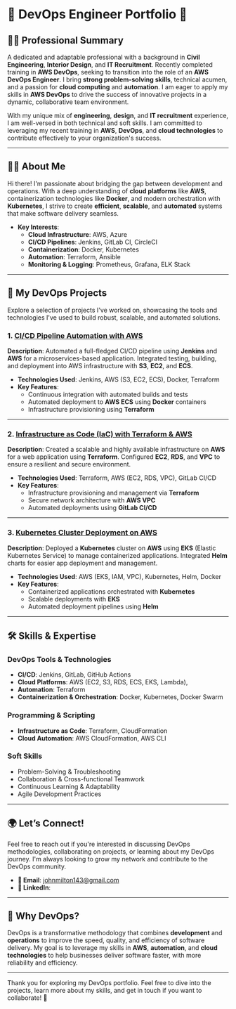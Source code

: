 # 🌟 **DevOps Engineer Portfolio** 🌟

## 👨‍💼 **Professional Summary**

A dedicated and adaptable professional with a background in **Civil Engineering**, **Interior Design**, and **IT Recruitment**. Recently completed training in **AWS DevOps**, seeking to transition into the role of an **AWS DevOps Engineer**. I bring **strong problem-solving skills**, technical acumen, and a passion for **cloud computing** and **automation**. I am eager to apply my skills in **AWS DevOps** to drive the success of innovative projects in a dynamic, collaborative team environment.

With my unique mix of **engineering**, **design**, and **IT recruitment** experience, I am well-versed in both technical and soft skills. I am committed to leveraging my recent training in **AWS**, **DevOps**, and **cloud technologies** to contribute effectively to your organization's success.

---

## 🧑‍💻 **About Me**

Hi there! I'm passionate about bridging the gap between development and operations. With a deep understanding of **cloud platforms** like **AWS**, containerization technologies like **Docker**, and modern orchestration with **Kubernetes**, I strive to create **efficient**, **scalable**, and **automated** systems that make software delivery seamless.

- **Key Interests**:  
  - **Cloud Infrastructure**: AWS, Azure  
  - **CI/CD Pipelines**: Jenkins, GitLab CI, CircleCI  
  - **Containerization**: Docker, Kubernetes  
  - **Automation**: Terraform, Ansible  
  - **Monitoring & Logging**: Prometheus, Grafana, ELK Stack  

---

## 🚀 **My DevOps Projects**

Explore a selection of projects I've worked on, showcasing the tools and technologies I've used to build robust, scalable, and automated solutions.

### 1. **[CI/CD Pipeline Automation with AWS](link-to-repo)**  
**Description**: Automated a full-fledged CI/CD pipeline using **Jenkins** and **AWS** for a microservices-based application. Integrated testing, building, and deployment into AWS infrastructure with **S3**, **EC2**, and **ECS**.
- **Technologies Used**: Jenkins, AWS (S3, EC2, ECS), Docker, Terraform  
- **Key Features**:  
  - Continuous integration with automated builds and tests  
  - Automated deployment to **AWS ECS** using **Docker** containers  
  - Infrastructure provisioning using **Terraform**  

---

### 2. **[Infrastructure as Code (IaC) with Terraform & AWS](link-to-repo)**  
**Description**: Created a scalable and highly available infrastructure on **AWS** for a web application using **Terraform**. Configured **EC2**, **RDS**, and **VPC** to ensure a resilient and secure environment.
- **Technologies Used**: Terraform, AWS (EC2, RDS, VPC), GitLab CI/CD  
- **Key Features**:  
  - Infrastructure provisioning and management via **Terraform**  
  - Secure network architecture with **AWS VPC**  
  - Automated deployments using **GitLab CI/CD**  

---

### 3. **[Kubernetes Cluster Deployment on AWS](link-to-repo)**  
**Description**: Deployed a **Kubernetes** cluster on **AWS** using **EKS** (Elastic Kubernetes Service) to manage containerized applications. Integrated **Helm** charts for easier app deployment and management.
- **Technologies Used**: AWS (EKS, IAM, VPC), Kubernetes, Helm, Docker  
- **Key Features**:  
  - Containerized applications orchestrated with **Kubernetes**  
  - Scalable deployments with **EKS**  
  - Automated deployment pipelines using **Helm**

---

## 🛠️ **Skills & Expertise**

### **DevOps Tools & Technologies**
- **CI/CD**: Jenkins, GitLab, GitHub Actions  
- **Cloud Platforms**: AWS (EC2, S3, RDS, ECS, EKS, Lambda),   
- **Automation**: Terraform
- **Containerization & Orchestration**: Docker, Kubernetes, Docker Swarm  

### **Programming & Scripting**
- **Infrastructure as Code**: Terraform, CloudFormation  
- **Cloud Automation**: AWS CloudFormation, AWS CLI  

### **Soft Skills**
- Problem-Solving & Troubleshooting  
- Collaboration & Cross-functional Teamwork  
- Continuous Learning & Adaptability  
- Agile Development Practices  

---

## 🌍 **Let’s Connect!**

Feel free to reach out if you're interested in discussing DevOps methodologies, collaborating on projects, or learning about my DevOps journey. I'm always looking to grow my network and contribute to the DevOps community.

- **📧 Email**: johnmilton143@gmail.com 
- **🔗 LinkedIn**:  


---

## 📜 **Why DevOps?**

DevOps is a transformative methodology that combines **development** and **operations** to improve the speed, quality, and efficiency of software delivery. My goal is to leverage my skills in **AWS**, **automation**, and **cloud technologies** to help businesses deliver software faster, with more reliability and efficiency.

---

Thank you for exploring my DevOps portfolio. Feel free to dive into the projects, learn more about my skills, and get in touch if you want to collaborate! 🌟
